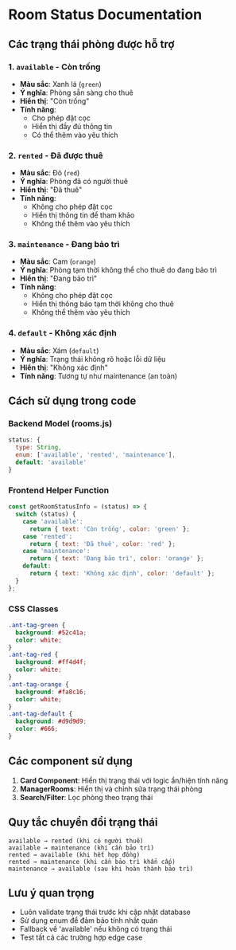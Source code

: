 # Room Status Documentation

## Các trạng thái phòng được hỗ trợ

### 1. `available` - Còn trống

- **Màu sắc**: Xanh lá (`green`)
- **Ý nghĩa**: Phòng sẵn sàng cho thuê
- **Hiển thị**: "Còn trống"
- **Tính năng**:
  - Cho phép đặt cọc
  - Hiển thị đầy đủ thông tin
  - Có thể thêm vào yêu thích

### 2. `rented` - Đã được thuê

- **Màu sắc**: Đỏ (`red`)
- **Ý nghĩa**: Phòng đã có người thuê
- **Hiển thị**: "Đã thuê"
- **Tính năng**:
  - Không cho phép đặt cọc
  - Hiển thị thông tin để tham khảo
  - Không thể thêm vào yêu thích

### 3. `maintenance` - Đang bảo trì

- **Màu sắc**: Cam (`orange`)
- **Ý nghĩa**: Phòng tạm thời không thể cho thuê do đang bảo trì
- **Hiển thị**: "Đang bảo trì"
- **Tính năng**:
  - Không cho phép đặt cọc
  - Hiển thị thông báo tạm thời không cho thuê
  - Không thể thêm vào yêu thích

### 4. `default` - Không xác định

- **Màu sắc**: Xám (`default`)
- **Ý nghĩa**: Trạng thái không rõ hoặc lỗi dữ liệu
- **Hiển thị**: "Không xác định"
- **Tính năng**: Tương tự như maintenance (an toàn)

## Cách sử dụng trong code

### Backend Model (rooms.js)

```javascript
status: {
  type: String,
  enum: ['available', 'rented', 'maintenance'],
  default: 'available'
}
```

### Frontend Helper Function

```javascript
const getRoomStatusInfo = (status) => {
  switch (status) {
    case 'available':
      return { text: 'Còn trống', color: 'green' };
    case 'rented':
      return { text: 'Đã thuê', color: 'red' };
    case 'maintenance':
      return { text: 'Đang bảo trì', color: 'orange' };
    default:
      return { text: 'Không xác định', color: 'default' };
  }
};
```

### CSS Classes

```scss
.ant-tag-green {
  background: #52c41a;
  color: white;
}
.ant-tag-red {
  background: #ff4d4f;
  color: white;
}
.ant-tag-orange {
  background: #fa8c16;
  color: white;
}
.ant-tag-default {
  background: #d9d9d9;
  color: #666;
}
```

## Các component sử dụng

1. **Card Component**: Hiển thị trạng thái với logic ẩn/hiện tính năng
2. **ManagerRooms**: Hiển thị và chỉnh sửa trạng thái phòng
3. **Search/Filter**: Lọc phòng theo trạng thái

## Quy tắc chuyển đổi trạng thái

```
available → rented (khi có người thuê)
available → maintenance (khi cần bảo trì)
rented → available (khi hết hợp đồng)
rented → maintenance (khi cần bảo trì khẩn cấp)
maintenance → available (sau khi hoàn thành bảo trì)
```

## Lưu ý quan trọng

- Luôn validate trạng thái trước khi cập nhật database
- Sử dụng enum để đảm bảo tính nhất quán
- Fallback về 'available' nếu không có trạng thái
- Test tất cả các trường hợp edge case

